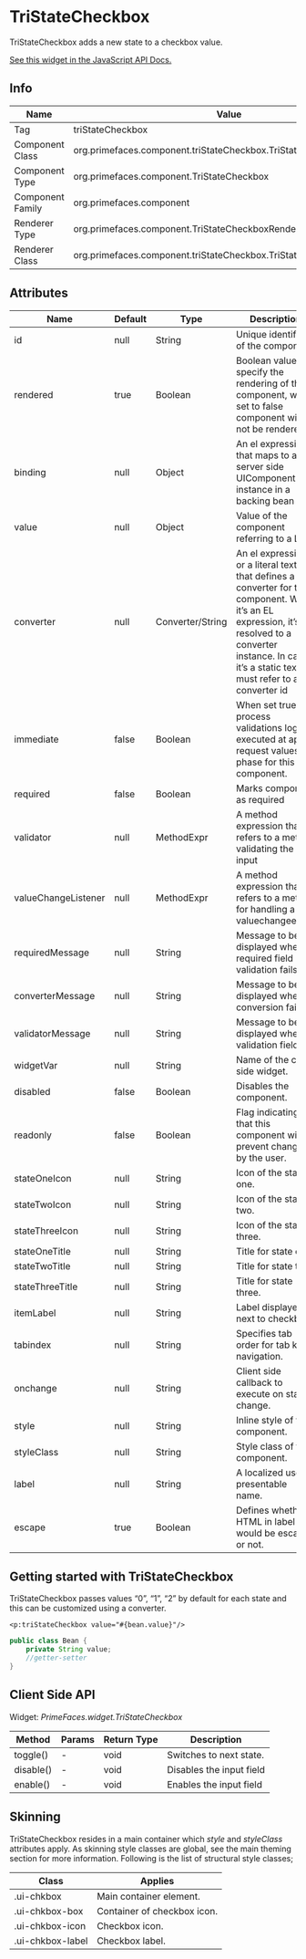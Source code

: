 # TriStateCheckbox

TriStateCheckbox adds a new state to a checkbox value.

[See this widget in the JavaScript API Docs.](../jsdocs/classes/src_primefaces.primefaces.widget.tristatecheckbox-1.html)

## Info

| Name | Value |
| --- | --- |
| Tag | triStateCheckbox
| Component Class | org.primefaces.component.triStateCheckbox.TriStateCheckbox
| Component Type | org.primefaces.component.TriStateCheckbox
| Component Family | org.primefaces.component |
| Renderer Type | org.primefaces.component.TriStateCheckboxRenderer
| Renderer Class | org.primefaces.component.triStateCheckbox.TriStateCheckboxRenderer

## Attributes

| Name | Default | Type | Description |
| --- | --- | --- | --- |
id | null | String | Unique identifier of the component
rendered | true | Boolean | Boolean value to specify the rendering of the component, when set to false component will not be rendered.
binding | null | Object | An el expression that maps to a server side UIComponent instance in a backing bean
value | null | Object | Value of the component referring to a List.
converter | null | Converter/String | An el expression or a literal text that defines a converter for the component. When it’s an EL expression, it’s resolved to a converter instance. In case it’s a static text, it must refer to a converter id
immediate | false | Boolean | When set true, process validations logic is executed at apply request values phase for this component.
required | false | Boolean | Marks component as required
validator | null | MethodExpr | A method expression that refers to a method validating the input
valueChangeListener | null | MethodExpr | A method expression that refers to a method for handling a valuechangeevent
requiredMessage | null | String | Message to be displayed when required field validation fails.
converterMessage | null | String | Message to be displayed when conversion fails.
validatorMessage | null | String | Message to be displayed when validation fields.
widgetVar | null | String | Name of the client side widget.
disabled | false | Boolean | Disables the component.
readonly | false | Boolean | Flag indicating that this component will prevent changes by the user.
stateOneIcon | null | String | Icon of the state one.
stateTwoIcon | null | String | Icon of the state two.
stateThreeIcon | null | String | Icon of the state three.
stateOneTitle | null | String | Title for state one.
stateTwoTitle | null | String | Title for state two
stateThreeTitle | null | String | Title for state three.
itemLabel | null | String | Label displayed next to checkbox.
tabindex | null | String | Specifies tab order for tab key navigation.
onchange | null | String | Client side callback to execute on state change.
style | null | String | Inline style of the component.
styleClass | null | String | Style class of the component.
label | null | String | A localized user presentable name.
escape | true | Boolean | Defines whether HTML in label would be escaped or not.

## Getting started with TriStateCheckbox
TriStateCheckbox passes values “0”, “1”, “2” by default for each state and this can be customized
using a converter.

```xhtml
<p:triStateCheckbox value="#{bean.value}"/>
```
```java
public class Bean {
    private String value;
    //getter-setter
}
```
## Client Side API
Widget: _PrimeFaces.widget.TriStateCheckbox_

| Method | Params | Return Type | Description |
| --- | --- | --- | --- |
toggle() | - | void | Switches to next state.
disable() | - | void | Disables the input field
enable() | - | void | Enables the input field

## Skinning
TriStateCheckbox resides in a main container which _style_ and _styleClass_ attributes apply. As
skinning style classes are global, see the main theming section for more information. Following is
the list of structural style classes;

| Class | Applies |
| --- | --- |
.ui-chkbox | Main container element.
.ui-chkbox-box | Container of checkbox icon.
.ui-chkbox-icon | Checkbox icon.
.ui-chkbox-label | Checkbox label.
